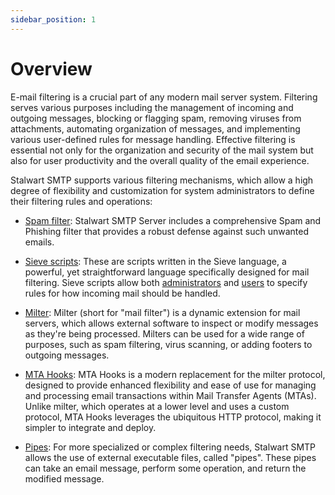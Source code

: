 ```yaml
---
sidebar_position: 1
---
```


# Overview

E-mail filtering is a crucial part of any modern mail server system. Filtering serves various purposes including the management of incoming and outgoing messages, blocking or flagging spam, removing viruses from attachments, automating organization of messages, and implementing various user-defined rules for message handling. Effective filtering is essential not only for the organization and security of the mail system but also for user productivity and the overall quality of the email experience.

Stalwart SMTP supports various filtering mechanisms, which allow a high degree of flexibility and customization for system administrators to define their filtering rules and operations:

- [Spam filter](/docs/smtp/filter/spam): Stalwart SMTP Server includes a comprehensive Spam and Phishing filter that provides a robust defense against such unwanted emails.

- [Sieve scripts](/docs/sieve/overview): These are scripts written in the Sieve language, a powerful, yet straightforward language specifically designed for mail filtering. Sieve scripts allow both [administrators](/docs/sieve/overview.md) and [users](/docs/jmap/sieve) to specify rules for how incoming mail should be handled.

- [Milter](/docs/smtp/filter/milter): Milter (short for "mail filter") is a dynamic extension for mail servers, which allows external software to inspect or modify messages as they're being processed. Milters can be used for a wide range of purposes, such as spam filtering, virus scanning, or adding footers to outgoing messages.

- [MTA Hooks](/docs/smtp/filter/mtahooks): MTA Hooks is a modern replacement for the milter protocol, designed to provide enhanced flexibility and ease of use for managing and processing email transactions within Mail Transfer Agents (MTAs). Unlike milter, which operates at a lower level and uses a custom protocol, MTA Hooks leverages the ubiquitous HTTP protocol, making it simpler to integrate and deploy.

- [Pipes](/docs/smtp/filter/pipe): For more specialized or complex filtering needs, Stalwart SMTP allows the use of external executable files, called "pipes". These pipes can take an email message, perform some operation, and return the modified message.
